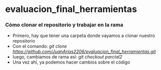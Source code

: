 # evaluacion_final_herramientas

### Cómo clonar el repositorio y trabajar en la rama

  * Primero, hay que tener una carpeta donde vayamos a clonar nuestro repositorio
  * Con el comando: _git clone https://github.com/JuanArias2206/evaluacion_final_herramientas.git_
  * luego, cambiamos de rama así: _git checkout parcial2_
  * Una vez ahí, ya podemos hacer cambios sobre el código
